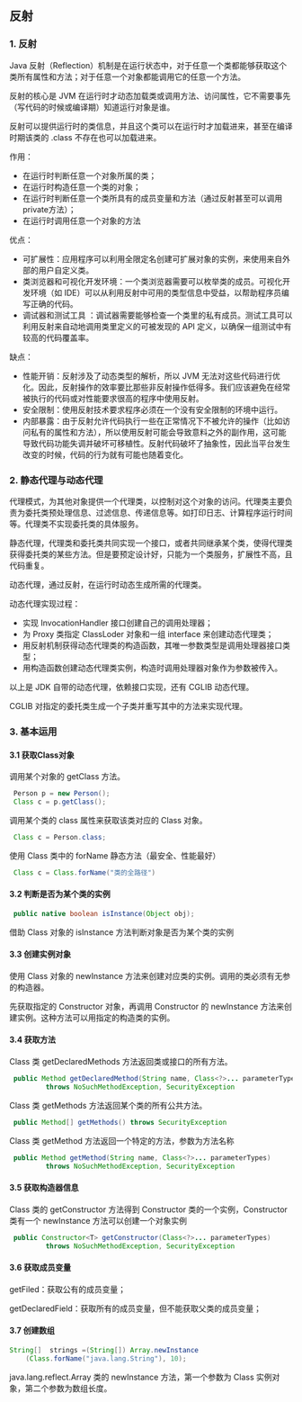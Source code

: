 ## 反射



### 1. 反射

Java 反射（Reflection）机制是在运行状态中，对于任意一个类都能够获取这个类所有属性和方法；对于任意一个对象都能调用它的任意一个方法。

反射的核心是 JVM 在运行时才动态加载类或调用方法、访问属性，它不需要事先（写代码的时候或编译期）知道运行对象是谁。

反射可以提供运行时的类信息，并且这个类可以在运行时才加载进来，甚至在编译时期该类的 .class 不存在也可以加载进来。

作用：

- 在运行时判断任意一个对象所属的类；
- 在运行时构造任意一个类的对象；
- 在运行时判断任意一个类所具有的成员变量和方法（通过反射甚至可以调用private方法）；
- 在运行时调用任意一个对象的方法

优点：

- 可扩展性：应用程序可以利用全限定名创建可扩展对象的实例，来使用来自外部的用户自定义类。
- 类浏览器和可视化开发环境：一个类浏览器需要可以枚举类的成员。可视化开发环境（如 IDE）可以从利用反射中可用的类型信息中受益，以帮助程序员编写正确的代码。
- 调试器和测试工具 ：调试器需要能够检查一个类里的私有成员。测试工具可以利用反射来自动地调用类里定义的可被发现的 API 定义，以确保一组测试中有较高的代码覆盖率。

缺点：

- 性能开销：反射涉及了动态类型的解析，所以 JVM 无法对这些代码进行优化。因此，反射操作的效率要比那些非反射操作低得多。我们应该避免在经常被执行的代码或对性能要求很高的程序中使用反射。
- 安全限制：使用反射技术要求程序必须在一个没有安全限制的环境中运行。
- 内部暴露：由于反射允许代码执行一些在正常情况下不被允许的操作（比如访问私有的属性和方法），所以使用反射可能会导致意料之外的副作用，这可能导致代码功能失调并破坏可移植性。反射代码破坏了抽象性，因此当平台发生改变的时候，代码的行为就有可能也随着变化。

### 2. 静态代理与动态代理

代理模式，为其他对象提供一个代理类，以控制对这个对象的访问。代理类主要负责为委托类预处理信息、过滤信息、传递信息等。如打印日志、计算程序运行时间等。代理类不实现委托类的具体服务。

静态代理，代理类和委托类共同实现一个接口，或者共同继承某个类，使得代理类获得委托类的某些方法。但是要预定设计好，只能为一个类服务，扩展性不高，且代码重复。

动态代理，通过反射，在运行时动态生成所需的代理类。

动态代理实现过程：

- 实现 InvocationHandler 接口创建自己的调用处理器；
- 为 Proxy 类指定 ClassLoder 对象和一组 interface 来创建动态代理类；
- 用反射机制获得动态代理类的构造函数，其唯一参数类型是调用处理器接口类型；
- 用构造函数创建动态代理类实例，构造时调用处理器对象作为参数被传入。

以上是 JDK 自带的动态代理，依赖接口实现，还有 CGLIB 动态代理。

CGLIB 对指定的委托类生成一个子类并重写其中的方法来实现代理。

### 3. 基本运用

#### 3.1 获取Class对象

调用某个对象的 getClass 方法。

```java
 Person p = new Person();
 Class c = p.getClass();
```

调用某个类的 class 属性来获取该类对应的 Class 对象。

```java
 Class c = Person.class;
```

使用 Class 类中的 forName 静态方法（最安全、性能最好）

```java
 Class c = Class.forName("类的全路径")
```

#### 3.2 判断是否为某个类的实例

```java
 public native boolean isInstance(Object obj);
```

借助 Class 对象的 isInstance 方法判断对象是否为某个类的实例

#### 3.3 创建实例对象

使用 Class 对象的 newInstance 方法来创建对应类的实例。调用的类必须有无参的构造器。

先获取指定的 Constructor 对象，再调用 Constructor 的 newInstance 方法来创建实例。这种方法可以用指定的构造类的实例。

#### 3.4 获取方法

Class 类 getDeclaredMethods 方法返回类或接口的所有方法。

```java
 public Method getDeclaredMethod(String name, Class<?>... parameterTypes)
         throws NoSuchMethodException, SecurityException
```

Class 类 getMethods 方法返回某个类的所有公共方法。

```java
 public Method[] getMethods() throws SecurityException
```

Class 类 getMethod 方法返回一个特定的方法，参数为方法名称

```java
 public Method getMethod(String name, Class<?>... parameterTypes)
         throws NoSuchMethodException, SecurityException
```

#### 3.5 获取构造器信息

Class 类的 getConstructor 方法得到 Constructor 类的一个实例，Constructor 类有一个 newInstance 方法可以创建一个对象实例

```java
 public Constructor<T> getConstructor(Class<?>... parameterTypes)
         throws NoSuchMethodException, SecurityException
```

#### 3.6 获取成员变量

getFiled：获取公有的成员变量；

getDeclaredField：获取所有的成员变量，但不能获取父类的成员变量；

#### 3.7 创建数组

```java
String[]  strings =(String[]) Array.newInstance
    (Class.forName("java.lang.String"), 10);
```

java.lang.reflect.Array 类的 newInstance 方法，第一个参数为 Class 实例对象，第二个参数为数组长度。